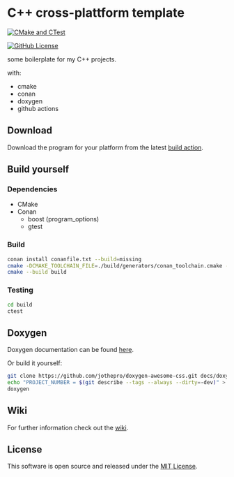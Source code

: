 # C++ cross-plattform template

<!-- make shure to adjust all the links! -->
[![CMake and CTest](https://github.com/314rs/cpp_cross_plattform_template/actions/workflows/cmake.yml/badge.svg?branch=main)](https://github.com/314rs/cpp_cross_plattform_template/actions/workflows/cmake.yml)
<!-- todo codecov (coveralls, coverty) -->
<!-- todo codeql -->
<!-- todo doxygen tag -->
[![GitHub License](https://img.shields.io/github/license/314rs/cpp_cross_plattform_template)](LICENSE.txt)
<!-- todo release tag -->

some boilerplate for my C++ projects.

with:

- cmake
- conan
- doxygen
- github actions
<!-- delete/change above in actual project -->

## Download

Download the program for your platform from the latest [build action](https://github.com/314rs/cpp_cross_plattform_template/actions/workflows/cmake.yml).

## Build yourself

### Dependencies

- CMake
- Conan
  - boost (program_options)
  - gtest

### Build

```sh
conan install conanfile.txt --build=missing
cmake -DCMAKE_TOOLCHAIN_FILE=./build/generators/conan_toolchain.cmake -S. -B./build -G "YourGeneratorHere"
cmake --build build
```
<!-- TODO is this correct? check manual build commands. -->

### Testing

```sh
cd build
ctest
```

## Doxygen

Doxygen documentation can be found [here](https://314rs.github.io/cpp_cross_plattform_template/).

Or build it yourself:

```sh
git clone https://github.com/jothepro/doxygen-awesome-css.git docs/doxygen-awesome-css
echo "PROJECT_NUMBER = $(git describe --tags --always --dirty=-dev)" > docs/PROJECT_NUMBER   # always before calling doxygen
doxygen
```

## Wiki

For further information check out the [wiki](https://github.com/314rs/cpp_cross_plattform_template/wiki).

## License

This software is open source and released under the [MIT License](LICENSE.txt).
